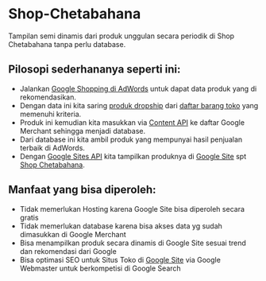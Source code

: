 # Shop-Chetabahana
Tampilan semi dinamis dari produk unggulan secara periodik di Shop Chetabahana tanpa perlu database.

## Pilosopi sederhananya seperti ini:  
- Jalankan [Google Shopping di AdWords](https://chetabahana.wordpress.com/google-shopping/) untuk dapat data produk yang di rekomendasikan.  
- Dengan data ini kita saring [produk dropship](https://chetabahana.com/product?p=1&c=0&l=60) dari [daftar barang toko](https://chetabahana.com/sitemap.xml) yang memenuhi kriteria.  
- Produk ini kemudian kita masukkan via [Content API](https://developers.google.com/shopping-content/v2/quickstart) ke daftar Google Merchant sehingga menjadi database.  
- Dari database ini kita ambil produk yang mempunyai hasil penjualan terbaik di AdWords.  
- Dengan [Google Sites API](https://developers.google.com/google-apps/sites/docs/developers_guide) kita tampilkan produknya di [Google Site](http://sites.google.com/) spt [Shop Chetabahana](http://shop.chetabahana.com/).

## Manfaat yang bisa diperoleh:
- Tidak memerlukan Hosting karena Google Site bisa diperoleh secara gratis
- Tidak memerlukan database karena bisa akses data yg sudah dimasukkan di Google Merchant
- Bisa menampilkan produk secara dinamis di Google Site sesuai trend dan rekomendasi dari Google
- Bisa optimasi SEO untuk Situs Toko di [Google Site](http://sites.google.com/) via Google Webmaster untuk berkompetisi di Google Search




